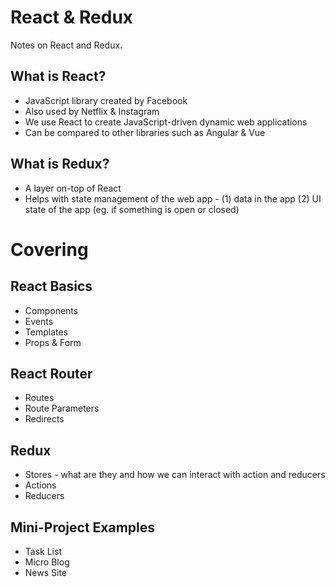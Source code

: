 # React & Redux

Notes on React and Redux.

## What is React?
* JavaScript library created by Facebook
* Also used by Netflix & Instagram
* We use React to create JavaScript-driven dynamic web applications
* Can be compared to other libraries such as Angular & Vue

## What is Redux?
* A layer on-top of React
* Helps with state management of the web app - (1) data in the app (2) UI state of the app (eg. if something is open or closed)

# Covering

## React Basics
* Components
* Events
* Templates
* Props & Form

## React Router
* Routes
* Route Parameters
* Redirects

## Redux
* Stores - what are they and how we can interact with action and reducers
* Actions
* Reducers

## Mini-Project Examples
* Task List
* Micro Blog
* News Site
